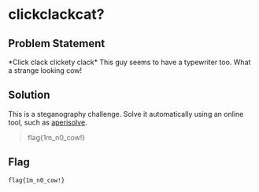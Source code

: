 # clickclackcat?
## Problem Statement

\*Click clack clickety clack* This guy seems to have a typewriter too. What a strange looking cow!

## Solution

This is a steganography challenge. Solve it automatically using an online tool, such as [aperisolve](https://aperisolve.fr/).
> 	flag{1m_n0_cow!}

## Flag
`flag{1m_n0_cow!}`
